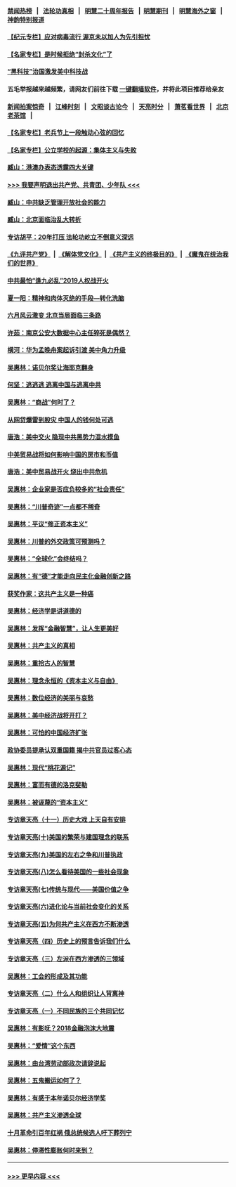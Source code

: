 #### [禁闻热榜](热点新闻.md?=0)  &nbsp;&nbsp;|&nbsp;&nbsp; [法轮功真相](https://github.com/gfw-breaker/truth/blob/master/README.md?=0) &nbsp;&nbsp;|&nbsp;&nbsp; [明慧二十周年报告](https://github.com/gfw-breaker/mh-reports/blob/master/README.md?=0) &nbsp;&nbsp;|&nbsp;&nbsp;[明慧期刊](https://github.com/gfw-breaker/mh-qikan) &nbsp;&nbsp;|&nbsp;&nbsp; [明慧海外之窗](https://github.com/gfw-breaker/mh-news/blob/master/README.md?=0) &nbsp;&nbsp;|&nbsp;&nbsp; [神韵特别报道](https://github.com/gfw-breaker/mh-news/blob/master/shenyun.md?=0)
#### [【纪元专栏】应对病毒流行 渥京未以加人为先引担忧](../pages/nsc423/n11875714.md?t=03100003) 
#### [【名家专栏】是时候拒绝“封杀文化”了](../pages/nsc423/n11814093.md?t=03100003) 
#### [“黑科技”治国激发美中科技战](../pages/nsc423/n11638056.md?t=03100003) 
#### 五毛举报越来越频繁，请网友们前往下载 [一键翻墙软件](https://github.com/gfw-breaker/ssr-accounts)，并将此项目推荐给亲友
#### [新闻拍案惊奇](https://github.com/gfw-breaker/banned-news/blob/master/pages/link4.md) &nbsp;&nbsp;|&nbsp;&nbsp; [江峰时刻](https://github.com/gfw-breaker/banned-news/blob/master/pages/link4.md) &nbsp;&nbsp;|&nbsp;&nbsp; [文昭谈古论今](https://github.com/gfw-breaker/banned-news/blob/master/pages/link4.md) &nbsp;&nbsp;|&nbsp;&nbsp; [天亮时分](https://github.com/gfw-breaker/banned-news/blob/master/pages/link4.md) &nbsp;&nbsp;|&nbsp;&nbsp; [萧茗看世界](https://github.com/gfw-breaker/banned-news/blob/master/pages/link4.md) &nbsp;&nbsp;|&nbsp;&nbsp; [北京老茶馆](https://github.com/gfw-breaker/banned-news/blob/master/pages/link4.md) &nbsp;&nbsp;|&nbsp;&nbsp; 
#### [【名家专栏】老兵节上一段触动心弦的回忆](../pages/nsc423/n11646016.md?t=03100003) 
#### [【名家专栏】公立学校的起源：集体主义与失败](../pages/nsc423/n11601833.md?t=03100003) 
#### [臧山：港澳办表态透露四大关键](../pages/nsc423/n11421628.md?t=03100003) 
#### [>>> 我要声明退出共产党、共青团、少年队 <<<](https://github.com/begood0513/goodnews/blob/master/quit/letter.md) 
#### [臧山：中共缺乏管理开放社会的能力](../pages/nsc423/n11407457.md?t=03100003) 
#### [臧山：北京面临治乱大转折](../pages/nsc423/n11406895.md?t=03100003) 
#### [专访胡平：20年打压 法轮功屹立不倒意义深远](../pages/nsc423/n11398800.md?t=03100003) 
#### [《九评共产党》](https://github.com/begood0513/9ping.md/blob/master/README.md) &nbsp;|&nbsp; [《解体党文化》](../../../../jtdwh.md/blob/master/README.md)  &nbsp;|&nbsp; [《共产主义的终极目的》](../../../../gczydzjmd.md/blob/master/README.md) &nbsp;|&nbsp; [《魔鬼在统治我们的世界》](../../../../mgztzwmdsj.md/blob/master/README.md) 
#### [中共最怕“逢九必乱”2019人权战开火](../pages/nsc423/n11385248.md?t=03100003) 
#### [夏一阳：精神和肉体灭绝的手段—转化洗脑](../pages/nsc423/n11368250.md?t=03100003) 
#### [六月风云激变 北京当局面临三条路](../pages/nsc423/n11313668.md?t=03100003) 
#### [许茹：南京公安大数据中心主任猝死是偶然？](../pages/nsc423/n11064744.md?t=03100003) 
#### [横河：华为孟晚舟案起诉引渡 美中角力升级](../pages/nsc423/n11027230.md?t=03100003) 
#### [吴惠林：诺贝尔奖让海耶克翻身](../pages/nsc423/n10890049.md?t=03100003) 
#### [何坚：逃逃逃 逃离中国与逃离中共](../pages/nsc423/n10592891.md?t=03100003) 
#### [吴惠林：“商战”何时了？](../pages/nsc423/n10573558.md?t=03100003) 
#### [从网贷爆雷到股灾 中国人的钱何处可逃](../pages/nsc423/n10572800.md?t=03100003) 
#### [唐浩：美中交火 隐现中共黑势力混水摸鱼](../pages/nsc423/n10544040.md?t=03100003) 
#### [中美贸易战将如何影响中国的房市和币值](../pages/nsc423/n10543697.md?t=03100003) 
#### [唐浩：美中贸易战开火 烧出中共危机](../pages/nsc423/n10540126.md?t=03100003) 
#### [吴惠林：企业家是否应负较多的“社会责任”](../pages/nsc423/n10535022.md?t=03100003) 
#### [吴惠林：“川普奇迹”一点都不稀奇](../pages/nsc423/n10512808.md?t=03100003) 
#### [吴惠林：平议“修正资本主义”](../pages/nsc423/n10495724.md?t=03100003) 
#### [吴惠林：川普的外交政策可预测吗？](../pages/nsc423/n10462387.md?t=03100003) 
#### [吴惠林：“全球化”会终结吗？](../pages/nsc423/n10452838.md?t=03100003) 
#### [吴惠林：有“德”才能走向民主化金融创新之路](../pages/nsc423/n10432292.md?t=03100003) 
#### [获奖作家：这共产主义是一种癌](../pages/nsc423/n10431541.md?t=03100003) 
#### [吴惠林：经济学是讲道德的](../pages/nsc423/n10398014.md?t=03100003) 
#### [吴惠林：发挥“金融智慧”，让人生更美好](../pages/nsc423/n10375019.md?t=03100003) 
#### [吴惠林：共产主义的真相](../pages/nsc423/n10351394.md?t=03100003) 
#### [吴惠林：重拾古人的智慧](../pages/nsc423/n10337691.md?t=03100003) 
#### [吴惠林：理念永恒的《资本主义与自由》](../pages/nsc423/n10316274.md?t=03100003) 
#### [吴惠林：数位经济的美丽与哀愁](../pages/nsc423/n10292946.md?t=03100003) 
#### [吴惠林：美中经济战将开打？](../pages/nsc423/n10258825.md?t=03100003) 
#### [吴惠林：可怕的中国经济扩张](../pages/nsc423/n10219147.md?t=03100003) 
#### [政协委员提承认双重国籍 揭中共官员过客心态](../pages/nsc423/n10208809.md?t=03100003) 
#### [吴惠林：现代“桃花源记”](../pages/nsc423/n10185234.md?t=03100003) 
#### [吴惠林：富而有德的洛克斐勒](../pages/nsc423/n10142264.md?t=03100003) 
#### [吴惠林：被诬蔑的“资本主义”](../pages/nsc423/n10124816.md?t=03100003) 
#### [专访章天亮（十一）历史大戏 上天自有安排](../pages/nsc423/n10094905.md?t=03100003) 
#### [专访章天亮(十)美国的繁荣与建国理念的联系](../pages/nsc423/n10094899.md?t=03100003) 
#### [专访章天亮(九)美国的左右之争和川普执政](../pages/nsc423/n10094889.md?t=03100003) 
#### [专访章天亮(八)怎么看待美国的一些社会现象](../pages/nsc423/n10094857.md?t=03100003) 
#### [专访章天亮(七)传统与现代——美国价值之争](../pages/nsc423/n10093140.md?t=03100003) 
#### [专访章天亮(六)进化论与当前社会变化的关系](../pages/nsc423/n10092036.md?t=03100003) 
#### [专访章天亮(五)为何共产主义在西方不断渗透](../pages/nsc423/n10083620.md?t=03100003) 
#### [专访章天亮（四）历史上的预言告诉我们什么](../pages/nsc423/n10083606.md?t=03100003) 
#### [专访章天亮（三）左派在西方渗透的三领域](../pages/nsc423/n10081115.md?t=03100003) 
#### [吴惠林：工会的形成及其功能](../pages/nsc423/n10080633.md?t=03100003) 
#### [专访章天亮（二）什么人和组织让人背离神](../pages/nsc423/n10076637.md?t=03100003) 
#### [专访章天亮（一）不同民族的三个共同记忆](../pages/nsc423/n10074188.md?t=03100003) 
#### [吴惠林：有影呒？2018金融泡沫大地震](../pages/nsc423/n10040534.md?t=03100003) 
#### [吴惠林：“爱情”这个东西](../pages/nsc423/n10019423.md?t=03100003) 
#### [吴惠林：由台湾劳动部政次请辞说起](../pages/nsc423/n9979679.md?t=03100003) 
#### [吴惠林：五鬼搬运如何了？](../pages/nsc423/n9925338.md?t=03100003) 
#### [吴惠林：有感于本年诺贝尔经济学奖](../pages/nsc423/n9871883.md?t=03100003) 
#### [吴惠林：共产主义渗透全球](../pages/nsc423/n9812748.md?t=03100003) 
#### [十月革命引百年红祸 俄总统候选人吁下葬列宁](../pages/nsc423/n9810182.md?t=03100003) 
#### [吴惠林：停滞性膨胀何时来到？](../pages/nsc423/n9764136.md?t=03100003) 

----
#### [ >>> 更早内容 <<< ](../indexes/nsc423-earlier.md)
